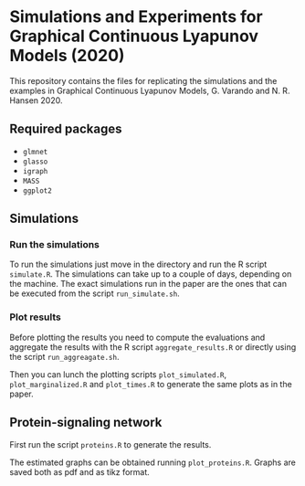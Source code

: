 # Simulations and Experiments for Graphical Continuous Lyapunov Models (2020)  

This repository contains the files for replicating the simulations
and the examples in Graphical Continuous Lyapunov Models, G. Varando and N. R. Hansen 
2020.   

## Required packages

* `glmnet`
* `glasso`
* `igraph`
* `MASS`
* `ggplot2`

## Simulations

### Run the simulations

To run the simulations just move in the directory and run the R script 
`simulate.R`. 
The simulations can take up to a couple of days, depending on the
machine.
The exact simulations run in the paper are the ones 
that can be executed from the script `run_simulate.sh`. 

### Plot results 

Before plotting the results you need to compute the evaluations and 
aggregate the results with the R script `aggregate_results.R` or directly 
using the script `run_aggreagate.sh`.  

Then you can lunch the plotting scripts `plot_simulated.R`,
`plot_marginalized.R` and `plot_times.R` 
 to generate the same plots as in the paper.  

## Protein-signaling network

First run the script `proteins.R` to generate the results. 

The estimated graphs can be obtained running `plot_proteins.R`. Graphs are saved
both as pdf and as tikz format.   

